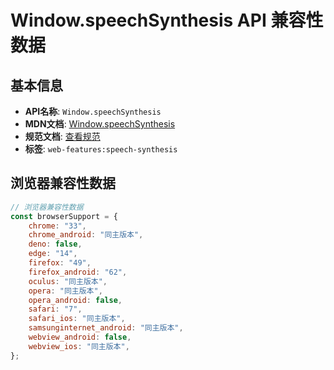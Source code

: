 # Window.speechSynthesis API 兼容性数据

## 基本信息

- **API名称**: `Window.speechSynthesis`
- **MDN文档**: [Window.speechSynthesis](https://developer.mozilla.org/docs/Web/API/Window/speechSynthesis)
- **规范文档**: [查看规范](https://webaudio.github.io/web-speech-api/#tts-section)
- **标签**: `web-features:speech-synthesis`

## 浏览器兼容性数据

```javascript
// 浏览器兼容性数据
const browserSupport = {
    chrome: "33",
    chrome_android: "同主版本",
    deno: false,
    edge: "14",
    firefox: "49",
    firefox_android: "62",
    oculus: "同主版本",
    opera: "同主版本",
    opera_android: false,
    safari: "7",
    safari_ios: "同主版本",
    samsunginternet_android: "同主版本",
    webview_android: false,
    webview_ios: "同主版本",
};

```

